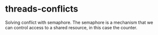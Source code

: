 # threads-conflicts

Solving conflict with semaphore. The semaphore is a mechanism that we can control access to a shared resource, in this case the counter.
